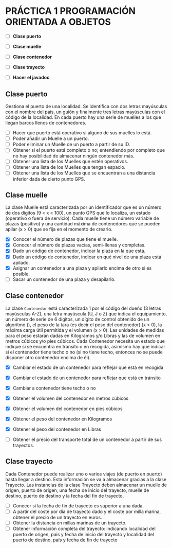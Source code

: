 # PRÁCTICA 1 PROGRAMACIÓN ORIENTADA A OBJETOS


- [ ] **Clase puerto**
- [ ] **Clase muelle**
- [ ] **Clase contenedor**
- [ ] **Clase trayecto**
- [ ] **Hacer el javadoc**


## Clase puerto
Gestiona el puerto de una localidad. Se identifica con dos letras mayúsculas con el nombre del país, un guión y finalmente tres letras mayúsculas con el código de la localidad.
En cada puerto hay una serie de muelles a los que llegan barcos llenos de contenedores.

- [ ] Hacer que puerto está operativo si alguno de sus muelles lo está.
- [ ] Poder añadir un Muelle a un puerto.
- [ ] Poder eliminar un Muelle de un puerto a partir de su ID.
- [ ] Obtener si el puerto está completo o no; entendiendo por completo que no hay posibilidad de almacenar ningún contenedor más.
- [ ] Obtener una lista de los Muelles que estén operativos.
- [ ] Obtener una lista de los Muelles que tengan espacio.
- [ ] Obtener una lista de los Muelles que se encuentran a una distancia inferior dada de cierto punto GPS.

## Clase muelle
La clase Muelle está caracterizada por un identificador que es un número de dos dígitos (9 < x < 100), un punto GPS que lo localiza, un estado (operativo o fuera de servicio).
Cada muelle tiene un número variable de plazas (positivo) y una cantidad máxima de contenedores que se pueden apilar (x > 0) que se fija en el momento de crearlo.

- [x] Conocer el número de plazas que tiene el muelle.
- [x] Conocer el número de plazas vacías, semi-llenas y completas.
- [x] Dado un código de contenedor, indicar la plaza en la que está.
- [x] Dado un código de contenedor, indicar en qué nivel de una plaza está apilado.
- [x] Asignar un contenedor a una plaza y apilarlo encima de otro si es posible.
- [ ] Sacar un contenedor de una plaza y desapilarlo.

## Clase contenedor
La clase `Contenedor` está caracterizada 1 por el código del dueño (3 letras mayúsculas A-Z), una letra mayúscula (U, J o Z) que indica el equipamiento, un número de serie de 6 dígitos, un dígito de control obtenido de un algoritmo (), el peso de la tara (es decir el peso del contenedor) (x > 0), la máxima carga útil permitida y el volumen (x > 0). Las unidades de medidas para el peso estarán dadas en Kilogramos y/o Libras y las de volumen en metros cúbicos y/o pies cúbicos. Cada Contenedor necesita un estado que indique si se encuentra en tránsito o en recogida, asimismo hay que indicar si el contenedor tiene techo o no (si no tiene techo, entonces no se puede disponer otro contenedor encima
de él).

- [x] Cambiar el estado de un contenedor para reflejar que está en recogida
- [x] Cambiar el estado de un contenedor para reflejar que está en tránsito
- [x] Cambiar a contenedor tiene techo o no
- [x] Obtener el volumen del contenedor en metros cúbicos
- [x] Obtener el volumen del contenedor en pies cúbicos
- [x] Obtener el peso del contenedor en Kilogramos
- [x] Obtener el peso del contenedor en Libras
- [ ] Obtener el precio del transporte total de un contenedor a partir de sus trayectos.


## Clase trayecto
Cada Contenedor puede realizar uno o varios viajes (de puerto en puerto) hasta llegar a destino. Esta información se va a almacenar gracias a la clase Trayecto. Las instancias de la clase Trayecto deben almacenar un muelle de origen, puerto de origen, una fecha de inicio del trayecto, muelle de destino, puerto de destino y la fecha del fin de trayecto.

- [ ] Conocer si la fecha de fin de trayecto es superior a una dada.
- [ ] A partir del coste por día de trayecto dado y el coste por milla marina, obtener el precio de un trayecto en euros.
- [ ] Obtener la distancia en millas marinas de un trayecto.
- [ ] Obtener información completa del trayecto: indicando localidad del puerto de origen, país y fecha de inicio del trayecto y localidad del puerto de destino, país y fecha de fin de trayecto
